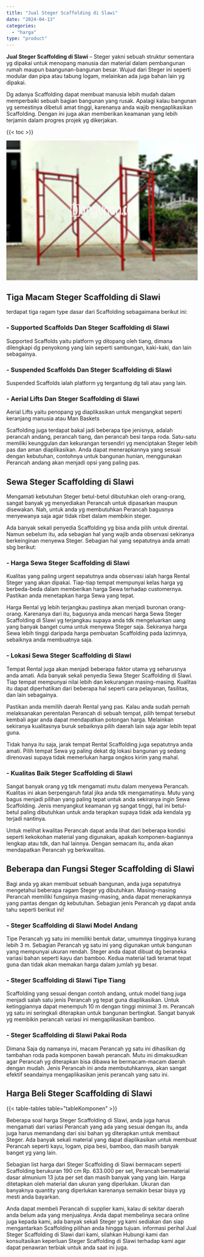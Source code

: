 ```yaml
---
title: "Jual Steger Scaffolding di Slawi"
date: "2024-04-13"
categories: 
  - "harga"
type: "product"
---
```


**Jual Steger Scaffolding di Slawi** – Steger yakni sebuah struktur sementara yg dipakai untuk menopang manusia dan material dalam pembangunan rumah maupun baangunan-bangunan besar. Wujud dari Steger ini seperti modular dan pipa atau tabung logam, melainkan ada juga bahan lain yg dipakai.

Dg adanya Scaffolding dapat membuat manusia lebih mudah dalam memperbaiki sebuah bagian bangunan yang rusak. Apalagi kalau bangunan yg semestinya dibetuli amat tinggi, karenanya anda wajib mengaplikasikan Scaffolding. Dengan ini juga akan memberikan keamanan yang lebih terjamin dalam progres projek yg dikerjakan.

{{< toc >}}

![Jual Steger Scaffolding di Slawi](/images/sewa-scaffolding-steger-27.png)

## Tiga Macam Steger Scaffolding di Slawi

terdapat tiga ragam type dasar dari Scaffolding sebagaimana berikut ini:

### \- Supported Scaffolds Dan Steger Scaffolding di Slawi

Supported Scaffolds yaitu platform yg ditopang oleh tiang, dimana dilengkapi dg penyokong yang lain seperti sambungan, kaki-kaki, dan lain sebagainya.

### \- Suspended Scaffolds Dan Steger Scaffolding di Slawi

Suspended Scaffolds ialah platform yg tergantung dg tali atau yang lain.

### \- Aerial Lifts Dan Steger Scaffolding di Slawi

Aerial Lifts yaitu penopang yg diaplikasikan untuk mengangkat seperti keranjang manusia atau Man Baskets

Scaffolding juga terdapat bakal jadi beberapa tipe jenisnya, adalah perancah andang, perancah tiang, dan perancah besi tanpa roda. Satu-satu memiliki keunggulan dan kekurangan tersendiri yg menciptakan Steger lebih pas dan aman diaplikasikan. Anda dapat menerapkannya yang sesuai dengan kebutuhan, contohnya untuk bangunan hunian, menggunakan Perancah andang akan menjadi opsi yang paling pas.

## Sewa Steger Scaffolding di Slawi

Mengamati kebutuhan Steger betul-betul dibutuhkan oleh orang-orang, sangat banyak yg menyediakan Perancah untuk dipasarkan maupun disewakan. Nah, untuk anda yg membutuhkan Perancah bagusnya menyewanya saja agar tidak ribet dalam membikin steger.

Ada banyak sekali penyedia Scaffolding yg bisa anda pilih untuk dirental. Namun sebelum itu, ada sebagian hal yang wajib anda observasi sekiranya berkeinginan menyewa Steger. Sebagian hal yang sepatutnya anda amati sbg berikut:

### \- Harga Sewa Steger Scaffolding di Slawi

Kualitas yang paling urgent sepatutnya anda observasi ialah harga Rental Steger yang akan dipakai. Tiap-tiap tempat mempunyai kelas harga yg berbeda-beda dalam memberikan harga Sewa terhadap customernya. Pastikan anda menetapkan harga Sewa yang tepat.

Harga Rental yg lebih terjangkau pastinya akan menjadi buronan orang-orang. Karenanya dari itu, bagusnya anda mencari harga Sewa Steger Scaffolding di Slawi yg terjangkau supaya anda tdk mengeluarkan uang yang banyak banget cuma untuk menyewa Steger saja. Sekiranya harga Sewa lebih tinggi daripada harga pembuatan Scaffolding pada lazimnya, sebaiknya anda membuatnya saja.

### \- Lokasi Sewa Steger Scaffolding di Slawi

Tempat Rental juga akan menjadi beberapa faktor utama yg seharusnya anda amati. Ada banyak sekali penyedia Sewa Steger Scaffolding di Slawi. Tiap tempat mempunyai nilai lebih dan kekurangan masing-masing. Kualitas itu dapat diperhatikan dari beberapa hal seperti cara pelayanan, fasilitas, dan lain sebagainya.

Pastikan anda memilih daerah Rental yang pas. Kalau anda sudah pernah melaksanakan perentalan Perancah di sebuah tempat, pilih tempat tersebut kembali agar anda dapat mendapatkan potongan harga. Melainkan sekiranya kualitasnya buruk sebaiknya pilih daerah lain saja agar lebih tepat guna.

Tidak hanya itu saja, jarak tempat Rental Scaffolding juga sepatutnya anda amati. Pilih tempat Sewa yg paling dekat dg lokasi bangunan yg sedang direnovasi supaya tidak memerlukan harga ongkos kirim yang mahal.

### \- Kualitas Baik Steger Scaffolding di Slawi

Sangat banyak orang yg tdk mengamati mutu dalam menyewa Perancah. Kualitas ini akan berpengaruh fatal jika anda tdk mengamatinya. Mutu yang bagus menjadi pilihan yang paling tepat untuk anda sekiranya ingin Sewa Scaffolding. Jenis menyangkut keamanan yg sangat tinggi, hal ini betul-betul paling dibutuhkan untuk anda terapkan supaya tidak ada kendala yg terjadi nantinya.

Untuk melihat kwalitas Perancah dapat anda lihat dari beberapa kondisi seperti kekokohan material yang digunakan, apakah komponen-bagiannya lengkap atau tdk, dan hal lainnya. Dengan semacam itu, anda akan mendapatkan Perancah yg berkwalitas.

## Beberapa dan Fungsi Steger Scaffolding di Slawi

Bagi anda yg akan membuat sebuah bangunan, anda juga sepatutnya mengetahui beberapa ragam Steger yg dibutuhkan. Masing-masing Perancah memiliki fungsinya masing-masing, anda dapat menerapkannya yang pantas dengan dg kebutuhan. Sebagian jenis Perancah yg dapat anda tahu seperti berikut ini!

### \- Steger Scaffolding di Slawi Model Andang

Tipe Perancah yg satu ini memiliki bentuk datar, umumnya tingginya kurang lebih 3 m. Sebagian Perancah yg satu ini yang digunakan untuk bangunan yang mempunyai ukuran rendah. Steger anda dapat dibuat dg beraneka variasi bahan seperti kayu dan bamboo. Kedua material tadi teramat tepat guna dan tidak akan memakan harga dalam jumlah yg besar.

### \- Steger Scaffolding di Slawi Tipe Tiang

Scaffolding yang sesuai dengan contoh andang, untuk model tiang juga menjadi salah satu jenis Perancah yg tepat guna diaplikasikan. Untuk ketinggiannya dapat menempuh 10 m dengan tinggi minimal 3 m. Perancah yg satu ini seringkali diterapkan untuk bangunan bertingkat. Sangat banyak yg membikin perancah variasi ini mengaplikasikan bamboo.

### \- Steger Scaffolding di Slawi Pakai Roda

Dimana Saja dg namanya ini, macam Perancah yg satu ini dihasilkan dg tambahan roda pada komponen bawah perancah. Mutu ini dimaksudkan agar Perancah yg diterapkan bisa dibawa ke bermacam-macam daerah dengan mudah. Jenis Perancah ini anda membutuhkannya, akan sangat efektif seandainya mengaplikasikan jenis perancah yang satu ini.

## Harga Beli Steger Scaffolding di Slawi

{{< table-tables table="tableKomponen" >}}

Beberapa soal harga Steger Scaffolding di Slawi, anda juga harus mengamati dari variasi Perancah yang ada yang sesuai dengan itu, anda juga harus memandang dari sisi bahan yg diterapkan untuk membaut Steger. Ada banyak sekali material yang dapat diaplikasikan untuk membuat Perancah seperti kayu, logam, pipa besi, bamboo, dan masih banyak banget yg yang lain.

Sebagian list harga dari Steger Scaffolding di Slawi bermacam seperti Scaffolding berukuran 190 cm Rp. 633.000 per set, Perancah bermaterial dasar almunium 13 juta per set dan masih banyak yang yang lain. Harga ditetapkan oleh material dan ukuran yang diperlukan. Ukuran dan banyaknya quantity yang diperlukan karenanya semakin besar biaya yg mesti anda bayarkan.

Anda dapat membeli Perancah di supplier kami, kalau di sekitar daerah anda belum ada yang menjualnya. Anda dapat membelinya secara online juga kepada kami, ada banyak sekali Steger yg kami sediakan dan siap mengantarkan Scaffolding pilihan anda hingga tujuan. informasi perihal Jual Steger Scaffolding di Slawi dari kami, silahkan Hubungi kami dan konsultasikan keperluan Steger Scaffolding di Slawi terhadap kami agar dapat penawran terbiak untuk anda saat ini juga.
